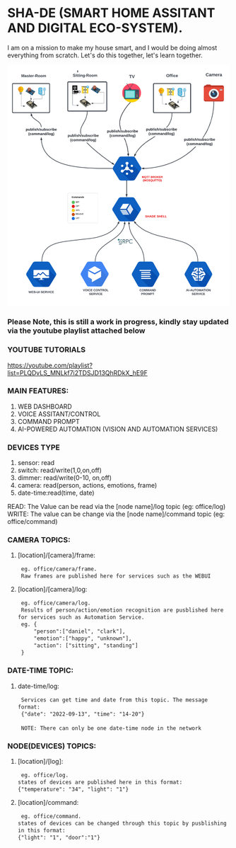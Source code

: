 # SHA-DE (SMART HOME ASSITANT AND DIGITAL ECO-SYSTEM). 
I am on a mission to make my house smart, and I would be doing almost everything from scratch. Let's do this together, let's learn together.

![SMART HOME ASSISTANT AND DIGITAL ECO-SYSTEM- SHA-DE](flow.png)

### Please Note, this is still a work in progress, kindly stay updated via the youtube playlist attached below
### YOUTUBE TUTORIALS
https://youtube.com/playlist?list=PLQDvLS_MNLkf7i2TDSJD13QhRDkX_hE9F

### MAIN FEATURES:
1. WEB DASHBOARD
2. VOICE ASSITANT/CONTROL
3. COMMAND PROMPT
4. AI-POWERED AUTOMATION (VISION AND AUTOMATION SERVICES)

### DEVICES TYPE
1. sensor: read
2. switch: read/write(1,0,on,off)
3. dimmer: read/write(0-10, on,off)
4. camera: read(person, actions, emotions, frame)
5. date-time:read(time, date)

READ: The Value can be read via the [node name]/log topic (eg: office/log)
WRITE: The value can be change via the [node name]/command topic (eg: office/command)



### CAMERA TOPICS:
1. [location]/[camera]/frame:

        eg. office/camera/frame.
        Raw frames are published here for services such as the WEBUI
2. [location]/[camera]/log:

        eg. office/camera/log.
        Results of person/action/emotion recognition are pusblished here for services such as Automation Service. 
        eg. {
            "person":["daniel", "clark"],
            "emotion":["happy", "unknown"],
            "action": ["sitting", "standing"]
        }

### DATE-TIME TOPIC:

1. date-time/log:

        Services can get time and date from this topic. The message format:
        {"date": "2022-09-13", "time": "14-20"}

        NOTE: There can only be one date-time node in the network


### NODE(DEVICES) TOPICS:
1. [location]/[log]:

        eg. office/log.
       states of devices are published here in this format:
       {"temperature": "34", "light": "1"}
2. [location]/command:

        eg. office/command.
       states of devices can be changed through this topic by pusblishing in this format:
       {"light": "1", "door":"1"}